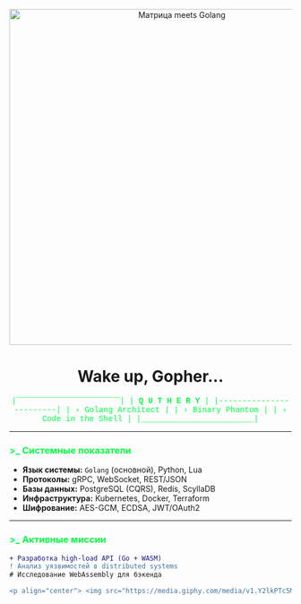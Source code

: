 <p align="center">
  <img src="https://vkvd370.okcdn.ru/?expires=1747235844521&srcIp=176.59.48.209&pr=40&srcAg=CHROME&ms=45.136.22.203&type=7&sig=k5TUQIu6VSA&ct=11&urls=45.136.20.199&clientType=13&id=2377985362471" alt="Матрица meets Golang" width="600">
  <!-- Можно использовать зелёный цифровой дождь с логотипом Go -->
</p>

<h1 align="center">Wake up, Gopher...</h1>

<div align="center" style="color: #00ff41; font-family: 'Courier', monospace;">

  |‾‾‾‾‾‾‾‾‾‾‾‾‾‾‾‾‾‾‾‾‾‾|
  |  **Q U T H E R Y**      |
  |------------------------|
  | › Golang Architect     |
  | › Binary Phantom       |
  | › Code in the Shell    |
  |________________________|

</div>

---

### <span style="color: #00ff41">>_ Системные показатели</span>

- **Язык системы:** `Golang` (основной), Python, Lua  
- **Протоколы:** gRPC, WebSocket, REST/JSON  
- **Базы данных:** PostgreSQL (CQRS), Redis, ScyllaDB  
- **Инфраструктура:** Kubernetes, Docker, Terraform  
- **Шифрование:** AES-GCM, ECDSA, JWT/OAuth2  

---

### <span style="color: #00ff41">>_ Активные миссии</span>

```diff
+ Разработка high-load API (Go + WASM)
! Анализ уязвимостей в distributed systems
# Исследование WebAssembly для бэкенда

<p align="center"> <img src="https://media.giphy.com/media/v1.Y2lkPTc5MGI3NjExcW0yY2VjZGJjZ3B5Y2V6dW0ya3R5NnFqY2R6eGZ2cWx4dWZ1eWZ0byZlcD12MV9pbnRlcm5hbF9naWZfYnlfaWQmY3Q9Zw/coxQHKc9OjGx0U7yq5/giphy.gif" width="200"> </p><h3 align="center" style="color: #00ff41">«There is no exit... only compilation»</h3> ```
